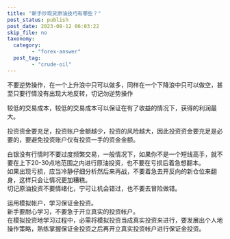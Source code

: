 ```yaml
---
title: "新手炒现货原油技巧有哪些？"
post_status: publish
post_date: 2023-08-12 06:03:22
skip_file: no
taxonomy:
  category:
        - "forex-answer"
  post_tag:
        - "crude-oil"
---
```


不要逆势操作，在一个上升浪中只可以做多，同样在一个下降浪中只可以做空，甚至只要行情没有出现大地反转，切记勿逆势操作

较低的交易成本，较低的交易成本可以保证在有了收益的情况下，获得的利润最大。

投资资金要充足，投资账户金额越少，投资的风险越大，因此投资资金要充足是必要的，要避免投资账户仅有投资一手的资金金额。

白银没有行情时不要过度频繁交易，一般情况下，如果你不是一个短线高手，就不要在上下20-30点地范围之内进行原油投资，也不要在亏损后着急想翻本。  
如果出现亏损，应当冷静仔细分析然后来再战，不要着急去开反向的新仓位来翻身，这样只会让情况更加糟糕。  
切记原油投资不要情绪化，宁可让机会错过，也不要去冒险做错。

运用模拟帐户，学习保证金投资。  
新手要耐心学习，不要急于开立真实的投资帐户。  
在模拟投资地学习过程中，必需将模拟投资当成真实投资来进行，要发展出个人地操作策略，熟练掌握保证金投资之后再开立真实投资帐户进行保证金投资。

